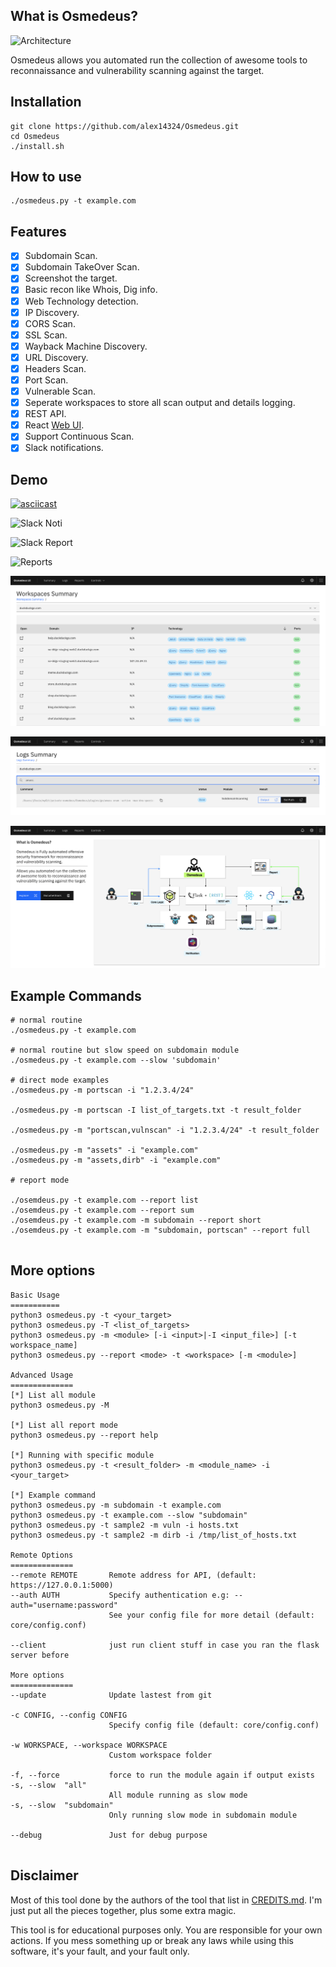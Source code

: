 
## What is Osmedeus?

![Architecture](https://raw.githubusercontent.com/j3ssie/Osmedeus/master/imgs/Osmedeus-architecture.png)

Osmedeus allows you automated run the collection of awesome tools to reconnaissance and vulnerability scanning against the target.

## Installation

```
git clone https://github.com/alex14324/Osmedeus.git
cd Osmedeus
./install.sh
```


## How to use

```
./osmedeus.py -t example.com
```
## Features

- [x] Subdomain Scan.
- [x] Subdomain TakeOver Scan.
- [x] Screenshot the target.
- [x] Basic recon like Whois, Dig info.
- [x] Web Technology detection.
- [x] IP Discovery.
- [x] CORS Scan.
- [x] SSL Scan.
- [x] Wayback Machine Discovery.
- [x] URL Discovery.
- [x] Headers Scan.
- [x] Port Scan.
- [x] Vulnerable Scan.
- [x] Seperate workspaces to store all scan output and details logging.
- [x] REST API.
- [x] React [Web UI](https://github.com/j3ssie/Osmedeus/wiki/Web-UI).
- [x] Support Continuous Scan.
- [x] Slack notifications.

## Demo
[![asciicast](https://asciinema.org/a/230164.svg)](https://asciinema.org/a/230164)

![Slack Noti](https://raw.githubusercontent.com/j3ssie/Osmedeus/master/imgs/slack_noti.png)

![Slack Report](https://raw.githubusercontent.com/j3ssie/Osmedeus/master/imgs/slack_report.png)

![Reports](https://raw.githubusercontent.com/j3ssie/Osmedeus/master/imgs/osmedeus-report.png)

![Web UI 1](imgs/osmedeus-1.png)

![Web UI 3](imgs/osmedeus-3.png)

![Web UI 2](imgs/osmedeus-2.png)


## Example Commands

```
# normal routine
./osmedeus.py -t example.com

# normal routine but slow speed on subdomain module
./osmedeus.py -t example.com --slow 'subdomain'

# direct mode examples
./osmedeus.py -m portscan -i "1.2.3.4/24"

./osmedeus.py -m portscan -I list_of_targets.txt -t result_folder

./osmedeus.py -m "portscan,vulnscan" -i "1.2.3.4/24" -t result_folder

./osmedeus.py -m "assets" -i "example.com"
./osmedeus.py -m "assets,dirb" -i "example.com"

# report mode

./osemdeus.py -t example.com --report list
./osemdeus.py -t example.com --report sum
./osemdeus.py -t example.com -m subdomain --report short
./osemdeus.py -t example.com -m "subdomain, portscan" --report full


```

## More options

```
Basic Usage
===========
python3 osmedeus.py -t <your_target>
python3 osmedeus.py -T <list_of_targets>
python3 osmedeus.py -m <module> [-i <input>|-I <input_file>] [-t workspace_name]
python3 osmedeus.py --report <mode> -t <workspace> [-m <module>]

Advanced Usage
==============
[*] List all module
python3 osmedeus.py -M

[*] List all report mode
python3 osmedeus.py --report help

[*] Running with specific module
python3 osmedeus.py -t <result_folder> -m <module_name> -i <your_target>

[*] Example command
python3 osmedeus.py -m subdomain -t example.com
python3 osmedeus.py -t example.com --slow "subdomain"
python3 osmedeus.py -t sample2 -m vuln -i hosts.txt
python3 osmedeus.py -t sample2 -m dirb -i /tmp/list_of_hosts.txt

Remote Options
==============
--remote REMOTE       Remote address for API, (default: https://127.0.0.1:5000)
--auth AUTH           Specify authentication e.g: --auth="username:password"
                      See your config file for more detail (default: core/config.conf)

--client              just run client stuff in case you ran the flask server before

More options
==============
--update              Update lastest from git

-c CONFIG, --config CONFIG
                      Specify config file (default: core/config.conf)

-w WORKSPACE, --workspace WORKSPACE
                      Custom workspace folder

-f, --force           force to run the module again if output exists
-s, --slow  "all"
                      All module running as slow mode
-s, --slow  "subdomain"
                      Only running slow mode in subdomain module

--debug               Just for debug purpose


```

## Disclaimer

Most of this tool done by the authors of the tool that list in [CREDITS.md](https://github.com/j3ssie/Osmedeus/blob/master/CREDITS.md).
I'm just put all the pieces together, plus some extra magic.

This tool is for educational purposes only. You are responsible for your own actions. If you mess something up or break any laws while using this software, it's your fault, and your fault only.

